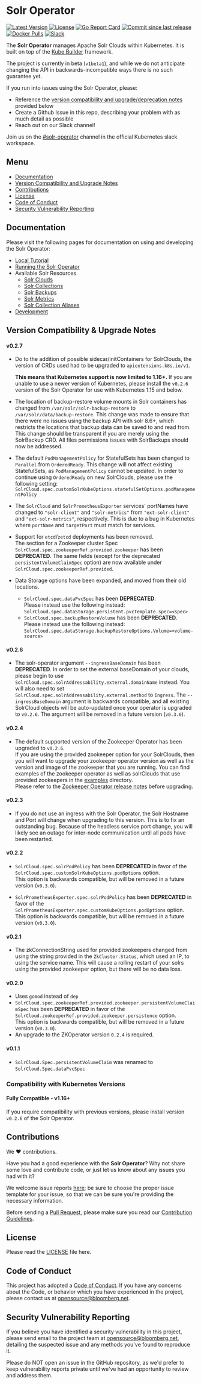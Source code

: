 # Solr Operator
[![Latest Version](https://img.shields.io/github/tag/apache/lucene-solr-operator)](https://github.com/apache/lucene-solr-operator/releases)
[![License](https://img.shields.io/badge/LICENSE-Apache2.0-ff69b4.svg)](http://www.apache.org/licenses/LICENSE-2.0.html)
[![Go Report Card](https://goreportcard.com/badge/github.com/apache/lucene-solr-operator)](https://goreportcard.com/report/github.com/apache/lucene-solr-operator)
[![Commit since last release](https://img.shields.io/github/commits-since/apache/lucene-solr-operator/latest.svg)](https://github.com/apache/lucene-solr-operator/commits/master)
[![Docker Pulls](https://img.shields.io/docker/pulls/bloomberg/solr-operator)](https://hub.docker.com/r/bloomberg/solr-operator/)
[![Slack](https://img.shields.io/badge/slack-join_chat-white.svg?logo=slack&style=social)](https://kubernetes.slack.com/messages/solr-operator)

The __Solr Operator__ manages Apache Solr Clouds within Kubernetes. It is built on top of the [Kube Builder](https://github.com/kubernetes-sigs/kubebuilder) framework.

The project is currently in beta (`v1beta1`), and while we do not anticipate changing the API in backwards-incompatible ways there is no such guarantee yet.

If you run into issues using the Solr Operator, please:
- Reference the [version compatibility and upgrade/deprecation notes](#version-compatibility--upgrade-notes) provided below
- Create a Github Issue in this repo, describing your problem with as much detail as possible
- Reach out on our Slack channel!

Join us on the [#solr-operator](https://kubernetes.slack.com/messages/solr-operator) channel in the official Kubernetes slack workspace.

## Menu

- [Documentation](#documentation)
- [Version Compatibility and Upgrade Notes](#version-compatability--upgrade-notes)
- [Contributions](#contributions)
- [License](#license)
- [Code of Conduct](#code-of-conduct)
- [Security Vulnerability Reporting](#security-vulnerability-reporting)

## Documentation

Please visit the following pages for documentation on using and developing the Solr Operator:

- [Local Tutorial](docs/local_tutorial.md)
- [Running the Solr Operator](docs/running-the-operator.md)
- Available Solr Resources
    - [Solr Clouds](docs/solr-cloud)
    - [Solr Collections](docs/solr-collection)
    - [Solr Backups](docs/solr-backup)
    - [Solr Metrics](docs/solr-prometheus-exporter)
    - [Solr Collection Aliases](docs/solr-collection-alias)
- [Development](docs/development.md)

## Version Compatibility & Upgrade Notes

#### v0.2.7
- Do to the addition of possible sidecar/initContainers for SolrClouds, the version of CRDs used had to be upgraded to `apiextensions.k8s.io/v1`.
  
  **This means that Kubernetes support is now limited to 1.16+.**
  If you are unable to use a newer version of Kubernetes, please install the `v0.2.6` version of the Solr Operator for use with Kubernetes 1.15 and below.

- The location of backup-restore volume mounts in Solr containers has changed from `/var/solr/solr-backup-restore` to `/var/solr/data/backup-restore`.
This change was made to ensure that there were no issues using the backup API with solr 8.6+, which restricts the locations that backup data can be saved to and read from.
This change should be transparent if you are merely using the SolrBackup CRD.
All files permissions issues with SolrBackups should now be addressed.

- The default `PodManagementPolicy` for StatefulSets has been changed to `Parallel` from `OrderedReady`.
This change will not affect existing StatefulSets, as `PodManagementPolicy` cannot be updated.
In order to continue using `OrderedReady` on new SolrClouds, please use the following setting:  
`SolrCloud.spec.customSolrKubeOptions.statefulSetOptions.podManagementPolicy`

- The `SolrCloud` and `SolrPrometheusExporter` services' portNames have changed to `"solr-client"` and `"solr-metrics"` from `"ext-solr-client"` and `"ext-solr-metrics"`, respectively.
This is due to a bug in Kubernetes where `portName` and `targetPort` must match for services.

- Support for `etcd`/`zetcd` deployments has been removed.  
  The section for a Zookeeper cluster Spec `SolrCloud.spec.zookeeperRef.provided.zookeeper` has been **DEPRECATED**.
  The same fields (except for the deprecated `persistentVolumeClaimSpec` option) are now available under `SolrCloud.spec.zookeeperRef.provided`.

- Data Storage options have been expanded, and moved from their old locations.
  - `SolrCloud.spec.dataPvcSpec` has been **DEPRECATED**.  
    Please instead use the following instead: `SolrCloud.spec.dataStorage.persistent.pvcTemplate.spec=<spec>`  
  - `SolrCloud.spec.backupRestoreVolume` has been **DEPRECATED**.  
    Please instead use the following instead: `SolrCloud.spec.dataStorage.backupRestoreOptions.Volume=<volume-source>`

#### v0.2.6
- The solr-operator argument `--ingressBaseDomain` has been **DEPRECATED**.
In order to set the external baseDomain of your clouds, please begin to use `SolrCloud.spec.solrAddressability.external.domainName` instead.
You will also need to set `SolrCloud.spec.solrAddressability.external.method` to `Ingress`.
The `--ingressBaseDomain` argument is backwards compatible, and all existing SolrCloud objects will be auto-updated once your operator is upgraded to `v0.2.6`.
The argument will be removed in a future version (`v0.3.0`).

#### v0.2.4
- The default supported version of the Zookeeper Operator has been upgraded to `v0.2.6`.  
If you are using the provided zookeeper option for your SolrClouds, then you will want to upgrade your zookeeper operator version as well as the version and image of the zookeeper that you are running.
You can find examples of the zookeeper operator as well as solrClouds that use provided zookeepers in the [examples](/example) directory.  
Please refer to the [Zookeeper Operator release notes](https://github.com/pravega/zookeeper-operator/releases) before upgrading.

#### v0.2.3
- If you do not use an ingress with the Solr Operator, the Solr Hostname and Port will change when upgrading to this version. This is to fix an outstanding bug. Because of the headless service port change, you will likely see an outage for inter-node communication until all pods have been restarted.

#### v0.2.2
- `SolrCloud.spec.solrPodPolicy` has been **DEPRECATED** in favor of the `SolrCloud.spec.customSolrKubeOptions.podOptions` option.  
This option is backwards compatible, but will be removed in a future version (`v0.3.0`).

- `SolrPrometheusExporter.spec.solrPodPolicy` has been **DEPRECATED** in favor of the `SolrPrometheusExporter.spec.customKubeOptions.podOptions` option.  
This option is backwards compatible, but will be removed in a future version (`v0.3.0`).

#### v0.2.1
- The zkConnectionString used for provided zookeepers changed from using the string provided in the `ZkCluster.Status`, which used an IP, to using the service name. This will cause a rolling restart of your solrs using the provided zookeeper option, but there will be no data loss.

#### v0.2.0
- Uses `gomod` instead of `dep`
- `SolrCloud.spec.zookeeperRef.provided.zookeeper.persistentVolumeClaimSpec` has been **DEPRECATED** in favor of the `SolrCloud.zookeeperRef.provided.zookeeper.persistence` option.  
This option is backwards compatible, but will be removed in a future version (`v0.3.0`).
- An upgrade to the ZKOperator version `0.2.4` is required.

#### v0.1.1
- `SolrCloud.Spec.persistentVolumeClaim` was renamed to `SolrCloud.Spec.dataPvcSpec`

### Compatibility with Kubernetes Versions

#### Fully Compatible - v1.16+

If you require compatibility with previous versions, please install version `v0.2.6` of the Solr Operator.

## Contributions

We :heart: contributions.

Have you had a good experience with the **Solr Operator**? Why not share some love and contribute code, or just let us know about any issues you had with it?

We welcome issue reports [here](../../issues); be sure to choose the proper issue template for your issue, so that we can be sure you're providing the necessary information.

Before sending a [Pull Request](../../pulls), please make sure you read our
[Contribution Guidelines](https://github.com/bloomberg/.github/blob/master/CONTRIBUTING.md).

## License

Please read the [LICENSE](LICENSE) file here.

## Code of Conduct

This project has adopted a [Code of Conduct](https://github.com/bloomberg/.github/blob/master/CODE_OF_CONDUCT.md).
If you have any concerns about the Code, or behavior which you have experienced in the project, please
contact us at opensource@bloomberg.net.

## Security Vulnerability Reporting

If you believe you have identified a security vulnerability in this project, please send email to the project
team at opensource@bloomberg.net, detailing the suspected issue and any methods you've found to reproduce it.

Please do NOT open an issue in the GitHub repository, as we'd prefer to keep vulnerability reports private until
we've had an opportunity to review and address them.
